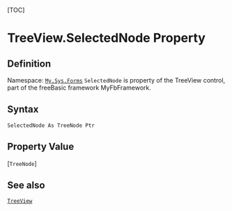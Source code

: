 [TOC]
# TreeView.SelectedNode Property

## Definition
Namespace: [`My.Sys.Forms`](My.Sys.Forms.md)
`SelectedNode` is property of the TreeView control, part of the freeBasic framework MyFbFramework.
## Syntax
```freeBasic
SelectedNode As TreeNode Ptr
```
## Property Value
[`TreeNode`]
## See also
[`TreeView`](TreeView.md)

